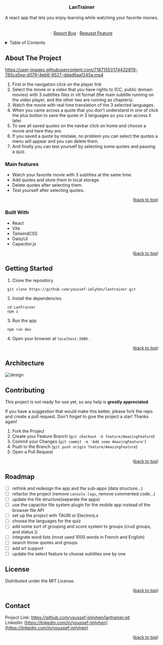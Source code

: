   

<!-- PROJECT LOGO -->
<br />
<div align="center">

<h3 align="center">LanTrainer </h3>

  <p align="center">
    A react app that lets you enjoy learning while watching your favorite movies.
    <br />
    <br />
    <br />
    ·
    <a href="https://github.com/youssef-imlyhen/lantrainer.git/issues">Report Bug</a>
    ·
    <a href="https://github.com/youssef-imlyhen/lantrainer.git/">Request Feature</a>
  </p>
</div>



<!-- TABLE OF CONTENTS -->
<details>
  <summary>Table of Contents</summary>
  <ol>
    <li>
      <a href="#about-the-project">About The Project</a>
      <ul>
              <li><a href="#main-features">Main Features</a></li>
        <li><a href="#built-with">Built With</a></li>
      </ul>
    </li>
     <li>
      <a href="#getting-started">Getting Started</a>
    </li>
   <li><a href="#contributing">Contributing</a></li>   
     <li>
      <a href="#roadmap">Roadmap</a>
    </li>
    <li><a href="#license">License</a></li>
    <li><a href="#contact">Contact</a></li>
  </ol>
</details>



<!-- ABOUT THE PROJECT -->
## About The Project


https://user-images.githubusercontent.com/71871551/174432979-785ca5ea-d079-4eb6-8527-ddad6aaf245a.mp4


1. First in the navigation click on the player link  
2. Select the movie or a video that you have rights to (CC, public domain movies) with 3 subtitles files in vtt format (the main subtitle running on the video player, and the other two are running as chapters).
3. Watch the movie with real time translation of the  3 selected languages.
4. When you came across a quote that you don't understand in one of click the plus button to save the quote in 3 languages so you can access it later.
5. To see all saved quotes on the navbar click on home and choose a movie and here they are.
6. If you saved a quote by mistake, no problem you can select the quotes a menu will appear and you can delete them.
7. And finally you can test yourself by selecting some quotes and passing a quiz.


### Main features
 - Watch your favorite movie with 3 subtitles at the same time.
 - Add quotes and store them in local storage.
 - Delete quotes after selecting them.
 - Test yourself after selecting quotes.
<p align="right">(<a href="#top">back to top</a>)</p>



### Built With
- React
- Vite
- TailwindCSS
- DaisyUI
- Capacitor.js
<p align="right">(<a href="#top">back to top</a>)</p>



<!-- GETTING STARTED -->
## Getting Started

1. Clone the repository
```terminal
 git clone https://github.com/youssef-imlyhen/lantrainer.git
```
2. Install the dependencies 

```terminal
 cd LanTrainer
 npm i
```
3. Run the app
```terminal
 npm run dev
```
4. Open your browser at `localhost:3000` .

<p align="right">(<a href="#top">back to top</a>)</p>

## Architecture 
![design](https://user-images.githubusercontent.com/71871551/174436673-bf4f3da2-ae1d-4ab3-bcbf-939335bb2d9e.png)

<!-- CONTRIBUTING -->
## Contributing

This project is not ready for use yet, so any help is **greatly appreciated**.

If you have a suggestion that would make this better, please fork the repo and create a pull request.
Don't forget to give the project a star! Thanks again!

1. Fork the Project
2. Create your Feature Branch (`git checkout -b feature/AmazingFeature`)
3. Commit your Changes (`git commit -m 'Add some AmazingFeature'`)
4. Push to the Branch (`git push origin feature/AmazingFeature`)
5. Open a Pull Request

<p align="right">(<a href="#top">back to top</a>)</p>


## Roadmap
- [ ]  rethink and redesign the app and the sub-apps (data structure...)
- [ ]  refactor the project (remove `console.logs`, remove commented code…)
- [ ]  update the file structure(separate the apps)
- [ ]  use the capacitor file system plugin for the mobile app instead of the browser file API
- [ ]  set up the project with TAURI or Electronj.s
- [ ]  choose the languages for the quiz
- [ ]  add some sort of grouping and score system to groups (crud groups, and status ))
- [ ]  integrate word lists (most used 1000 words in French and English)
- [ ]  search throw quotes and groups
- [ ]  add srt support
- [ ]  update the select feature to choose subtitles one by one
<!-- LICENSE -->
## License

Distributed under the MIT License.

<p align="right">(<a href="#top">back to top</a>)</p>



<!-- CONTACT -->
## Contact


Project Link: [https://github.com/youssef-imlyhen/lantrainer.git ](https://github.com/youssef-imlyhen/lantrainer.git )
<br/>
Linkedin: [https://linkedin.com/in/youssef-imlyhen](https://linkedin.com/in/youssef-imlyhen) 


<p align="right">(<a href="#top">back to top</a>)</p>



[product-screenshot]: LanTrainer.mp4
